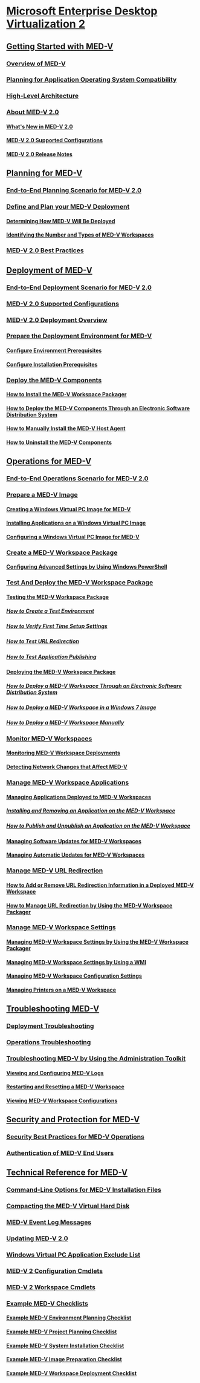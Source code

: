 # [Microsoft Enterprise Desktop Virtualization 2](index.md)
## [Getting Started with MED-V](getting-started-with-med-vmedv2.md)
### [Overview of MED-V](overview-of-med-vmedv2.md)
### [Planning for Application Operating System Compatibility](planning-for-application-operating-system-compatibility.md)
### [High-Level Architecture](high-level-architecturemedv2.md)
### [About MED-V 2.0](about-med-v-20.md)
#### [What's New in MED-V 2.0](whats-new-in-med-v-20.md)
#### [MED-V 2.0 Supported Configurations](med-v-20-supported-configurations.md)
#### [MED-V 2.0 Release Notes](med-v-20-release-notes.md)
## [Planning for MED-V](planning-for-med-v.md)
### [End-to-End Planning Scenario for MED-V 2.0](end-to-end-planning-scenario-for-med-v-20.md)
### [Define and Plan your MED-V Deployment](define-and-plan-your-med-v-deployment.md)
#### [Determining How MED-V Will Be Deployed](determining-how-med-v-will-be-deployed.md)
#### [Identifying the Number and Types of MED-V Workspaces](identifying-the-number-and-types-of-med-v-workspaces.md)
### [MED-V 2.0 Best Practices](med-v-20-best-practices.md)
## [Deployment of MED-V](deployment-of-med-v.md)
### [End-to-End Deployment Scenario for MED-V 2.0](end-to-end-deployment-scenario-for-med-v-20.md)
### [MED-V 2.0 Supported Configurations](med-v-20-supported-configurations.md)
### [MED-V 2.0 Deployment Overview](med-v-20-deployment-overview.md)
### [Prepare the Deployment Environment for MED-V](prepare-the-deployment-environment-for-med-v.md)
#### [Configure Environment Prerequisites](configure-environment-prerequisites.md)
#### [Configure Installation Prerequisites](configure-installation-prerequisites.md)
### [Deploy the MED-V Components](deploy-the-med-v-components.md)
#### [How to Install the MED-V Workspace Packager](how-to-install-the-med-v-workspace-packager.md)
#### [How to Deploy the MED-V Components Through an Electronic Software Distribution System](how-to-deploy-the-med-v-components-through-an-electronic-software-distribution-system.md)
#### [How to Manually Install the MED-V Host Agent](how-to-manually-install-the-med-v-host-agent.md)
#### [How to Uninstall the MED-V Components](how-to-uninstall-the-med-v-components.md)
## [Operations for MED-V](operations-for-med-v.md)
### [End-to-End Operations Scenario for MED-V 2.0](end-to-end-operations-scenario-for-med-v-20.md)
### [Prepare a MED-V Image](prepare-a-med-v-image.md)
#### [Creating a Windows Virtual PC Image for MED-V](creating-a-windows-virtual-pc-image-for-med-v.md)
#### [Installing Applications on a Windows Virtual PC Image](installing-applications-on-a-windows-virtual-pc-image.md)
#### [Configuring a Windows Virtual PC Image for MED-V](configuring-a-windows-virtual-pc-image-for-med-v.md)
### [Create a MED-V Workspace Package](create-a-med-v-workspace-package.md)
#### [Configuring Advanced Settings by Using Windows PowerShell](configuring-advanced-settings-by-using-windows-powershell.md)
### [Test And Deploy the MED-V Workspace Package](test-and-deploy-the-med-v-workspace-package.md)
#### [Testing the MED-V Workspace Package](testing-the-med-v-workspace-package.md)
##### [How to Create a Test Environment](how-to-create-a-test-environment.md)
##### [How to Verify First Time Setup Settings](how-to-verify-first-time-setup-settings.md)
##### [How to Test URL Redirection](how-to-test-url-redirection.md)
##### [How to Test Application Publishing](how-to-test-application-publishing.md)
#### [Deploying the MED-V Workspace Package](deploying-the-med-v-workspace-package.md)
##### [How to Deploy a MED-V Workspace Through an Electronic Software Distribution System](how-to-deploy-a-med-v-workspace-through-an-electronic-software-distribution-system.md)
##### [How to Deploy a MED-V Workspace in a Windows 7 Image](how-to-deploy-a-med-v-workspace-in-a-windows-7-image.md)
##### [How to Deploy a MED-V Workspace Manually](how-to-deploy-a-med-v-workspace-manually.md)
### [Monitor MED-V Workspaces](monitor-med-v-workspaces.md)
#### [Monitoring MED-V Workspace Deployments](monitoring-med-v-workspace-deployments.md)
#### [Detecting Network Changes that Affect MED-V](detecting-network-changes-that-affect-med-v.md)
### [Manage MED-V Workspace Applications](manage-med-v-workspace-applications.md)
#### [Managing Applications Deployed to MED-V Workspaces](managing-applications-deployed-to-med-v-workspaces.md)
##### [Installing and Removing an Application on the MED-V Workspace](installing-and-removing-an-application-on-the-med-v-workspace.md)
##### [How to Publish and Unpublish an Application on the MED-V Workspace](how-to-publish-and-unpublish-an-application-on-the-med-v-workspace.md)
#### [Managing Software Updates for MED-V Workspaces](managing-software-updates-for-med-v-workspaces.md)
#### [Managing Automatic Updates for MED-V Workspaces](managing-automatic-updates-for-med-v-workspaces.md)
### [Manage MED-V URL Redirection](manage-med-v-url-redirection.md)
#### [How to Add or Remove URL Redirection Information in a Deployed MED-V Workspace](how-to-add-or-remove-url-redirection-information-in-a-deployed-med-v-workspace.md)
#### [How to Manage URL Redirection by Using the MED-V Workspace Packager](how-to-manage-url-redirection-by-using-the-med-v-workspace-packager.md)
### [Manage MED-V Workspace Settings](manage-med-v-workspace-settings.md)
#### [Managing MED-V Workspace Settings by Using the MED-V Workspace Packager](managing-med-v-workspace-settings-by-using-the-med-v-workspace-packager.md)
#### [Managing MED-V Workspace Settings by Using a WMI](managing-med-v-workspace-settings-by-using-a-wmi.md)
#### [Managing MED-V Workspace Configuration Settings](managing-med-v-workspace-configuration-settings.md)
#### [Managing Printers on a MED-V Workspace](managing-printers-on-a-med-v-workspace.md)
## [Troubleshooting MED-V](troubleshooting-med-vmedv2.md)
### [Deployment Troubleshooting](deployment-troubleshooting.md)
### [Operations Troubleshooting](operations-troubleshooting-medv2.md)
### [Troubleshooting MED-V by Using the Administration Toolkit](troubleshooting-med-v-by-using-the-administration-toolkit.md)
#### [Viewing and Configuring MED-V Logs](viewing-and-configuring-med-v-logs.md)
#### [Restarting and Resetting a MED-V Workspace](restarting-and-resetting-a-med-v-workspace.md)
#### [Viewing MED-V Workspace Configurations](viewing-med-v-workspace-configurations.md)
## [Security and Protection for MED-V](security-and-protection-for-med-v.md)
### [Security Best Practices for MED-V Operations](security-best-practices-for-med-v-operations.md)
### [Authentication of MED-V End Users](authentication-of-med-v-end-users.md)
## [Technical Reference for MED-V](technical-reference-for-med-v.md)
### [Command-Line Options for MED-V Installation Files](command-line-options-for-med-v-installation-files.md)
### [Compacting the MED-V Virtual Hard Disk](compacting-the-med-v-virtual-hard-disk.md)
### [MED-V Event Log Messages](med-v-event-log-messages.md)
### [Updating MED-V 2.0](updating-med-v-20.md)
### [Windows Virtual PC Application Exclude List](windows-virtual-pc-application-exclude-list.md)
### [MED-V 2 Configuration Cmdlets](med-v-2-configuration-cmdlets-stub.md)
### [MED-V 2 Workspace Cmdlets](med-v-2-workspace-cmdlets-stub.md)
### [Example MED-V Checklists](example-med-v-checklists.md)
#### [Example MED-V Environment Planning Checklist](example-med-v-environment-planning-checklist.md)
#### [Example MED-V Project Planning Checklist](example-med-v-project-planning-checklist.md)
#### [Example MED-V System Installation Checklist](example-med-v-system-installation-checklist.md)
#### [Example MED-V Image Preparation Checklist](example-med-v-image-preparation-checklist.md)
#### [Example MED-V Workspace Deployment Checklist](example-med-v-workspace-deployment-checklist.md)

